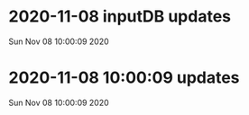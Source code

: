 
# 2020-11-08 inputDB updates 
 Sun Nov 08 10:00:09 2020 


# 2020-11-08 10:00:09 updates 
 Sun Nov 08 10:00:09 2020 

